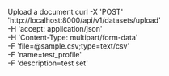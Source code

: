 

Upload a document
curl -X 'POST' \
  'http://localhost:8000/api/v1/datasets/upload' \
  -H 'accept: application/json' \
  -H 'Content-Type: multipart/form-data' \
  -F 'file=@sample.csv;type=text/csv' \
  -F 'name=test_profile' \
  -F 'description=test set'